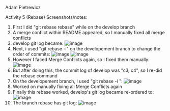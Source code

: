 Adam Pietrewicz 

Activity 5 (Rebase) Screenshots/notes:
1. First I did "git rebase rebase" while on the develop branch
2. A merge conflict within README appeared, so I manually fixed all merge conflicts
3. develop git log became: ![image](https://user-images.githubusercontent.com/60241038/133941127-df8aeead-60d1-4f6b-afad-f8448865c559.png)
4. Next, i used "git rebase -i" on the developement branch to change the order of commits: 
![image](https://user-images.githubusercontent.com/60241038/133941206-ae459931-9926-44d1-877a-69259fc6fcd5.png)
![image](https://user-images.githubusercontent.com/60241038/133941208-745d5a41-1968-4f57-9105-7432d6043f92.png)
5. However I faced Merge Conflicts again, so I fixed them manually: ![image](https://user-images.githubusercontent.com/60241038/133941225-429cbf67-ea7d-4b8d-9f8c-4173cd2107f3.png)
6. But after doing this, the commit log of develop was "c3, c4", so I re-did the rebase command
7. On the developement branch, I used "git rebase -i <last commit on develop before i made rebase branch>": ![image](https://user-images.githubusercontent.com/60241038/133941350-68951406-0f7a-4e0a-87ba-04d52fcecb67.png)
8. Worked on manually fixing all Merge Conflicts again
9. Finally this rebase worked, develop's git log became re-ordered to: ![image](https://user-images.githubusercontent.com/60241038/133941370-e92dfb0e-c9d2-4bfc-80f2-8a97251d1e6a.png)
10. The branch rebase has git log: ![image](https://user-images.githubusercontent.com/60241038/133941383-1e4e530f-2657-4a8f-ac8a-1e2114f0fdd0.png)
